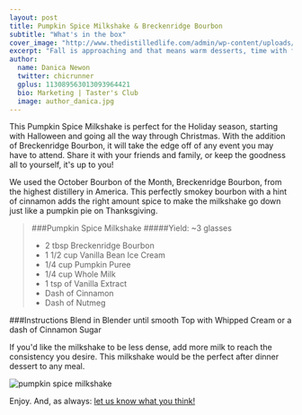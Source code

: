 ```yaml
---
layout: post
title: Pumpkin Spice Milkshake & Breckenridge Bourbon
subtitle: "What's in the box"
cover_image: "http://www.thedistilledlife.com/admin/wp-content/uploads/2012/06/Dubstep-whiskey.jpg"
excerpt: "Fall is approaching and that means warm desserts, time with family and friends and rich flavors! Cooking with Bourbon adds a unique twist to any dish that you’re making and we wanted to share an amazing Peach Bourbon Pie with.."
author:
  name: Danica Newon
  twitter: chicrunner
  gplus: 113089563013093964421 
  bio: Marketing | Taster's Club
  image: author_danica.jpg
---
```


<!-- <img class="pinnable" src="https://dl.dropboxusercontent.com/u/20403642/images/whiskaroo/Pumpkin-spice-milkshake-breckenridge-bourbon2.jpg", style="width: 530px;" > -->

This Pumpkin Spice Milkshake is perfect for the Holiday season, starting with Halloween and going all the way through Christmas. With the addition of  Breckenridge Bourbon, it will take the edge off of any event you may have to attend. Share it with your friends and family, or keep the goodness all to yourself, it's up to you!

We used the October Bourbon of the Month, Breckenridge Bourbon, from the highest distillery in America. This perfectly smokey bourbon with a hint of cinnamon adds the right amount spice to make the milkshake go down just like a pumpkin pie on Thanksgiving. 

> ###Pumpkin Spice Milkshake
> #####Yield: ~3 glasses
> 
> - 2 tbsp Breckenridge Bourbon
> - 1 1/2 cup Vanilla Bean Ice Cream
> - 1/4 cup Pumpkin Puree
> - 1/4 cup Whole Milk
> - 1 tsp of Vanilla Extract
> - Dash of Cinnamon
> - Dash of Nutmeg

###Instructions
Blend in Blender until smooth
Top with Whipped Cream or a dash of Cinnamon Sugar 

If you'd like the milkshake to be less dense, add more milk to reach the consistency you desire. This milkshake would be the perfect after dinner dessert to any meal.

![pumpkin spice milkshake](https://dl.dropboxusercontent.com/u/20403642/images/whiskaroo/Pumpkin-Spice-Milkshake-with-Bourbon2.jpg)

Enjoy. And, as always: <a href="mailto:info@tastersclub.com?subject=Feedback%20-%20Pumpkin%20Spice%20Milkshake%20!">let us know what you think!</a>